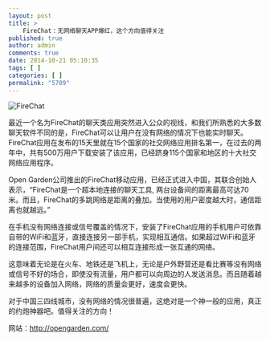 ```yaml
---
layout: post
title: >
    FireChat：无网络聊天APP爆红，这个方向值得关注
published: true
author: admin
comments: true
date: 2014-10-21 05:10:35
tags: [ ]
categories: [ ]
permalink: "5709"
---
```

![FireChat][1]

最近一个名为FireChat的聊天类应用突然进入公众的视线，和我们所熟悉的大多数聊天软件不同的是，FireChat可以让用户在没有网络的情况下也能实时聊天。FireChat应用在发布的15天里就在15个国家的社交网络应用排名第一，在过去的两年中，共有500万用户下载安装了该应用，已经跻身115个国家和地区的十大社交网络应用程序。

Open Garden公司推出的FireChat移动应用，已经正式进入中国，其联合创始人表示，“FireChat是一个超本地连接的聊天工具, 两台设备间的距离最高可达70米。而且，FireChat的多跳网络是距离的叠加。当使用的用户密度越大时，通信距离也就越远。”

在手机没有网络连接或信号覆盖的情况下，安装了FireChat应用的手机用户可依靠自带的WiFi和蓝牙，直接连接另一部手机，实现相互通信。如果超过WiFi和蓝牙的连接范围，FireChat用户间还可以相互连接形成一张互通的网络。

这意味着无论是在火车、地铁还是飞机上，无论是户外野营还是看比赛等没有网络或信号不好的场合，即使没有流量，用户都可以向周边的人发送消息。而且随着越来越多的设备加入网络，网络的质量会更好，速度会更快。

对于中国三四线城市，没有网络的情况很普遍，这绝对是一个神一般的应用，真正的约炮神器吧。值得关注的方向！

网站：http://opengarden.com/

 [1]: http://yongz.com/yz/wp-content/uploads/2014/10/1294c906acbe3f164a924816571c62e01.jpg